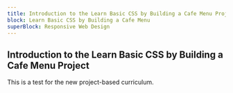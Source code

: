 ```yaml
---
title: Introduction to the Learn Basic CSS by Building a Cafe Menu Project
block: Learn Basic CSS by Building a Cafe Menu
superBlock: Responsive Web Design
---
```


## Introduction to the Learn Basic CSS by Building a Cafe Menu Project

This is a test for the new project-based curriculum.
